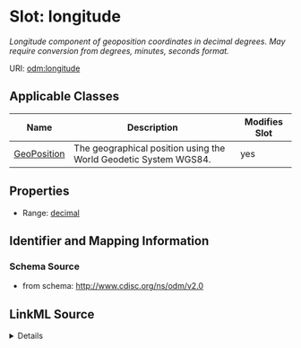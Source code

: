 # Slot: longitude


_Longitude component of geoposition coordinates in decimal degrees. May require conversion from degrees, minutes, seconds format._



URI: [odm:longitude](http://www.cdisc.org/ns/odm/v2.0/longitude)



<!-- no inheritance hierarchy -->




## Applicable Classes

| Name | Description | Modifies Slot |
| --- | --- | --- |
[GeoPosition](GeoPosition.md) | The geographical position using the World Geodetic System WGS84. |  yes  |







## Properties

* Range: [decimal](decimal.md)





## Identifier and Mapping Information







### Schema Source


* from schema: http://www.cdisc.org/ns/odm/v2.0




## LinkML Source

<details>
```yaml
name: longitude
description: Longitude component of geoposition coordinates in decimal degrees. May
  require conversion from degrees, minutes, seconds format.
from_schema: http://www.cdisc.org/ns/odm/v2.0
rank: 1000
alias: longitude
domain_of:
- GeoPosition
range: decimal

```
</details>